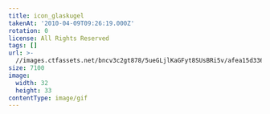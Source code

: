 ```yaml
---
title: icon_glaskugel
takenAt: '2010-04-09T09:26:19.000Z'
rotation: 0
license: All Rights Reserved
tags: []
url: >-
  //images.ctfassets.net/bncv3c2gt878/5ueGLjlKaGFyt8SUsBRi5v/afea15d336dd012b013a224a4d979ef5/icon_glaskugel_4505064260_o
size: 7100
image:
  width: 32
  height: 33
contentType: image/gif
---
```


